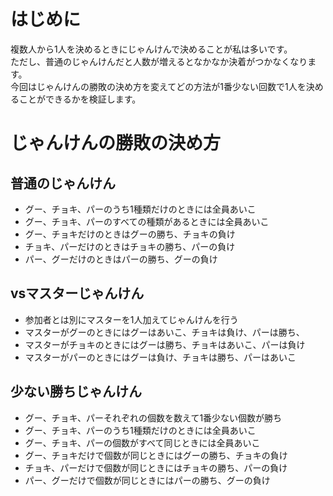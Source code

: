 <!-- じゃんけんで1人を決定する方法の比較 -->

# はじめに
複数人から1人を決めるときにじゃんけんで決めることが私は多いです。  
ただし、普通のじゃんけんだと人数が増えるとなかなか決着がつかなくなります。  
今回はじゃんけんの勝敗の決め方を変えてどの方法が1番少ない回数で1人を決めることができるかを検証します。  

# じゃんけんの勝敗の決め方
## 普通のじゃんけん
- グー、チョキ、パーのうち1種類だけのときには全員あいこ
- グー、チョキ、パーのすべての種類があるときには全員あいこ
- グー、チョキだけのときはグーの勝ち、チョキの負け
- チョキ、パーだけのときはチョキの勝ち、パーの負け
- パー、グーだけのときはパーの勝ち、グーの負け

## vsマスターじゃんけん
- 参加者とは別にマスターを1人加えてじゃんけんを行う
- マスターがグーのときにはグーはあいこ、チョキは負け、パーは勝ち、
- マスターがチョキのときにはグーは勝ち、チョキはあいこ、パーは負け
- マスターがパーのときにはグーは負け、チョキは勝ち、パーはあいこ

## 少ない勝ちじゃんけん
- グー、チョキ、パーそれぞれの個数を数えて1番少ない個数が勝ち
- グー、チョキ、パーのうち1種類だけのときには全員あいこ
- グー、チョキ、パーの個数がすべて同じときには全員あいこ
- グー、チョキだけで個数が同じときにはグーの勝ち、チョキの負け
- チョキ、パーだけで個数が同じときにはチョキの勝ち、パーの負け
- パー、グーだけで個数が同じときにはパーの勝ち、グーの負け

